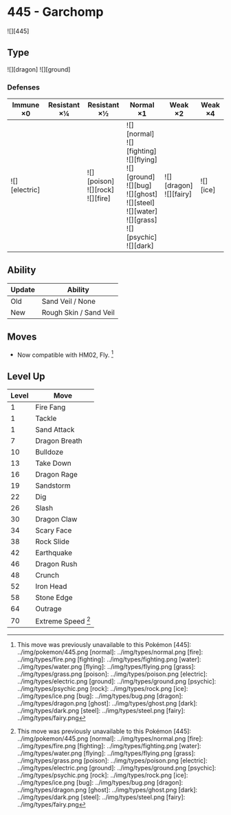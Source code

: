 # 445 - Garchomp
![][445]

## Type

![][dragon]  ![][ground]

### Defenses

Immune ×0         | Resistant ×¼ | Resistant ×½                              | Normal ×1                                                                                                                                                       | Weak ×2                       | Weak ×4
---               | ---          | ---                                       | ---                                                                                                                                                             | ---                           | ---
![][electric]<br> | &nbsp;       | ![][poison]<br>![][rock]<br>![][fire]<br> | ![][normal]<br>![][fighting]<br>![][flying]<br>![][ground]<br>![][bug]<br>![][ghost]<br>![][steel]<br>![][water]<br>![][grass]<br>![][psychic]<br>![][dark]<br> | ![][dragon]<br>![][fairy]<br> | ![][ice]<br>

## Ability

Update | Ability
---    | ---
Old    | Sand Veil / None
New    | Rough Skin / Sand Veil

## Moves

 - Now compatible with HM02, Fly. [^1]

## Level Up

Level | Move
---   | ---
1     | Fire Fang
1     | Tackle
1     | Sand Attack
7     | Dragon Breath
10    | Bulldoze
13    | Take Down
16    | Dragon Rage
19    | Sandstorm
22    | Dig
26    | Slash
30    | Dragon Claw
34    | Scary Face
38    | Rock Slide
42    | Earthquake
46    | Dragon Rush
48    | Crunch
52    | Iron Head
58    | Stone Edge
64    | Outrage
70    | Extreme Speed [^1]

[^1]: This move was previously unavailable to this Pokémon
[445]: ../img/pokemon/445.png
[normal]: ../img/types/normal.png
[fire]: ../img/types/fire.png
[fighting]: ../img/types/fighting.png
[water]: ../img/types/water.png
[flying]: ../img/types/flying.png
[grass]: ../img/types/grass.png
[poison]: ../img/types/poison.png
[electric]: ../img/types/electric.png
[ground]: ../img/types/ground.png
[psychic]: ../img/types/psychic.png
[rock]: ../img/types/rock.png
[ice]: ../img/types/ice.png
[bug]: ../img/types/bug.png
[dragon]: ../img/types/dragon.png
[ghost]: ../img/types/ghost.png
[dark]: ../img/types/dark.png
[steel]: ../img/types/steel.png
[fairy]: ../img/types/fairy.png
